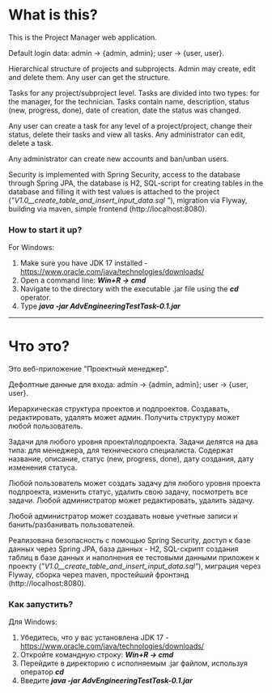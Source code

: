 # What is this?

This is the Project Manager web application.

Default login data: admin -> {admin, admin}; user -> {user, user}.

Hierarchical structure of projects and subprojects. Admin may create, edit and delete them. 
Any user can get the structure.

Tasks for any project/subproject level. Tasks are divided into two types: for the manager, 
for the technician. 
Tasks contain name, description, status (new, progress, done), date of creation, 
date the status was changed.

Any user can create a task for any level of a project/project, change their status, 
delete their tasks and view all tasks. Any administrator can edit, delete a task.

Any administrator can create new accounts and ban/unban users.

Security is implemented with Spring Security, access to the database through Spring JPA, 
the database is H2, SQL-script for creating tables in the database and filling it with test values is 
attached to the project (*"V1.0__create_table_and_insert_input_data.sql "*), 
migration via Flyway, building via maven, simple frontend (http://localhost:8080).

### How to start it up?
For Windows:
1) Make sure you have JDK 17 installed - https://www.oracle.com/java/technologies/downloads/
2) Open a command line: ***Win+R -> cmd***
3) Navigate to the directory with the executable .jar file using the ***cd*** operator.
4) Type ***java -jar AdvEngineeringTestTask-0.1.jar***

________________________
# Что это?

Это веб-приложение "Проектный менеджер".

Дефолтные данные для входа: admin -> {admin, admin}; user -> {user, user}.

Иерархическая структура проектов и подпроектов. Создавать,
редактировать, удалять может админ. Получить структуру может любой
пользователь.

Задачи для любого уровня проекта\подпроекта. Задачи делятся на два
типа: для менеджера, для технического специалиста. Содержат
название, описание, статус (new, progress, done), дату создания, дату изменения
статуса.

Любой пользователь может создать задачу для любого уровня проекта\
подпроекта, изменить статус, удалить свою задачу, посмотреть все задачи.
Любой администратор может редактировать, удалить задачу.

Любой администратор может создавать новые учетные записи и банить/разбанивать пользователей.

Реализована безопасность с помощью Spring Security, доступ к базе данных через Spring JPA, 
база данных - H2, SQL-скрипт создания таблиц в базе данных и наполнения ее тестовыми
данными приложен к проекту (*"V1.0__create_table_and_insert_input_data.sql"*), 
миграция через Flyway, сборка через maven, простейший фронтэнд (http://localhost:8080).

### Как запустить?
Для Windows:

1) Убедитесь, что у вас установлена JDK 17 - https://www.oracle.com/java/technologies/downloads/
2) Откройте командную строку: ***Win+R -> cmd***
3) Перейдите в директорию с исполняемым .jar файлом, используя оператор ***cd***
4) Введите ***java -jar AdvEngineeringTestTask-0.1.jar***
